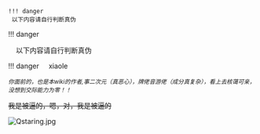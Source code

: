 ```
!!! danger
 以下内容请自行判断真伪
```

!!! danger

    以下内容请自行判断真伪

!!! danger
    xiaole

<sup>*你面前的，也是本wiki的作者,事二次元（真恶心），牌佬音游佬（成分真复杂），看上去核蔼可亲，没想到交际能力为零！！*</sup>

~~我是被逼的，嗯，对，我是被逼的~~

 ![Qstaring.jpg](https://s2.loli.net/2023/02/16/nvJCToLfy69gd3c.jpg)
